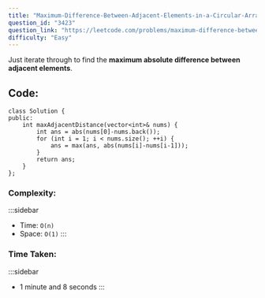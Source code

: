 ```yaml
---
title: "Maximum-Difference-Between-Adjacent-Elements-in-a-Circular-Array"
question_id: "3423"
question_link: "https://leetcode.com/problems/maximum-difference-between-adjacent-elements-in-a-circular-array/"
difficulty: "Easy"
---
```


Just iterate through to find the **maximum absolute difference between adjacent elements**.

## Code<span>:</span>

```{.cpp}
class Solution {
public:
    int maxAdjacentDistance(vector<int>& nums) {
        int ans = abs(nums[0]-nums.back());
        for (int i = 1; i < nums.size(); ++i) {
            ans = max(ans, abs(nums[i]-nums[i-1]));
        }
        return ans;
    }
};
```

### Complexity<span>:</span>

:::sidebar
- Time: `O(n)`
- Space: `O(1)`
:::

### Time Taken<span>:</span>

:::sidebar
- 1 minute and 8 seconds
:::
